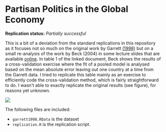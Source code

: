 Partisan Politics in the Global Economy
==============

**Replication status:** *Partially successful*

This is a bit of a deviation from the standard replications in this repository as it focuses not so much on the original work by Garrett [(1998)](http://tinyurl.com/z94mgvf) but on a small re-analysis of the work by Beck (2004) in some lecture slides that are available [online](http://pages.ucsd.edu/~tkousser/Beck%20Notes/longitude20041short.pdf).
In table 1 of the linked document, Beck shows the results of a cross-validation exercise where the fit of a pooled model is analysed based on the mean absolute error leaving out one country at a time from the Garrett data. 
I tried to replicate this table mainly as an exercise to efficiently code the cross-validation method, which is fairly straightforward to do. I wasn't able to exactly replicate the original results (see figure), for reasons yet unknown. 

![](http://i.imgur.com/XklkCnj.png)


The following files are included:

* `garrett1998.RData` is the dataset
* `replication.R` is the replication script. 






